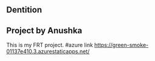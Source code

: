 ## Dentition 
## Project by Anushka 

This is my FRT project.
#azure link  https://green-smoke-01137e410.3.azurestaticapps.net/

